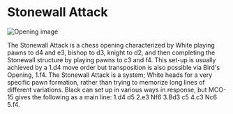 # Stonewall Attack

![Opening image](https://www.thechesswebsite.com/wp-content/uploads/2013/03/stonewall-attack-featured1.jpg)

The Stonewall Attack is a chess opening characterized by White playing pawns to d4 and e3, bishop to d3, knight to d2, and then completing the Stonewall structure by playing pawns to c3 and f4. This set-up is usually achieved by a 1.d4 move order but transposition is also possible via Bird's Opening, 1.f4. The Stonewall Attack is a system; White heads for a very specific pawn formation, rather than trying to memorize long lines of different variations. Black can set up in various ways in response, but MCO-15 gives the following as a main line: 1.d4 d5 2.e3 Nf6 3.Bd3 c5 4.c3 Nc6 5.f4.